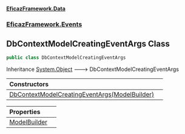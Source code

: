 #### [EficazFramework.Data](EficazFrameworkData.md 'EficazFramework Data')
### [EficazFramework.Events](EficazFrameworkData.md#EficazFramework.Events 'EficazFramework.Events')

## DbContextModelCreatingEventArgs Class

```csharp
public class DbContextModelCreatingEventArgs
```

Inheritance [System.Object](https://docs.microsoft.com/en-us/dotnet/api/System.Object 'System.Object') &#129106; DbContextModelCreatingEventArgs

| Constructors | |
| :--- | :--- |
| [DbContextModelCreatingEventArgs(ModelBuilder)](EficazFramework.Events/DbContextModelCreatingEventArgs/DbContextModelCreatingEventArgs(ModelBuilder).md 'EficazFramework.Events.DbContextModelCreatingEventArgs.DbContextModelCreatingEventArgs(ModelBuilder)') | |

| Properties | |
| :--- | :--- |
| [ModelBuilder](EficazFramework.Events/DbContextModelCreatingEventArgs/ModelBuilder.md 'EficazFramework.Events.DbContextModelCreatingEventArgs.ModelBuilder') | |
